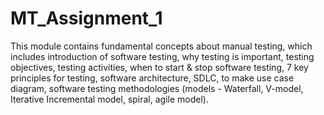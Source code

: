 # MT_Assignment_1

This module contains fundamental concepts about manual testing, which includes introduction of software testing, why testing is important, testing objectives, testing activities, when to start & stop software testing, 7 key principles for testing, software architecture, SDLC, to make use case diagram, software testing methodologies (models - Waterfall, V-model, Iterative Incremental model, spiral, agile model).
